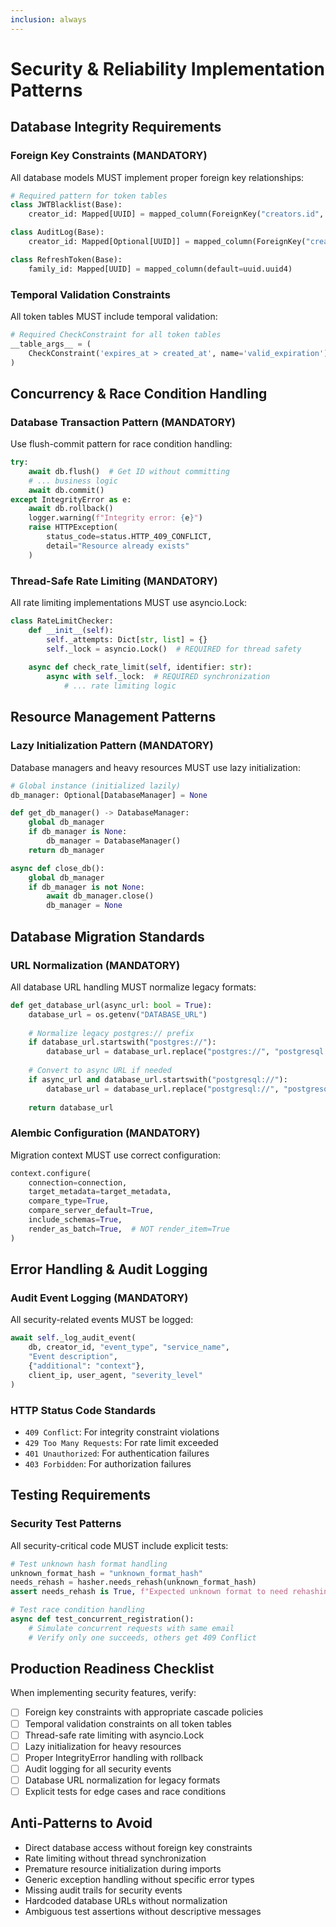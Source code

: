 ```yaml
---
inclusion: always
---
```


# Security & Reliability Implementation Patterns

## Database Integrity Requirements

### Foreign Key Constraints (MANDATORY)
All database models MUST implement proper foreign key relationships:

```python
# Required pattern for token tables
class JWTBlacklist(Base):
    creator_id: Mapped[UUID] = mapped_column(ForeignKey("creators.id", ondelete="CASCADE"))

class AuditLog(Base):
    creator_id: Mapped[Optional[UUID]] = mapped_column(ForeignKey("creators.id", ondelete="SET NULL"))

class RefreshToken(Base):
    family_id: Mapped[UUID] = mapped_column(default=uuid.uuid4)
```

### Temporal Validation Constraints
All token tables MUST include temporal validation:

```python
# Required CheckConstraint for all token tables
__table_args__ = (
    CheckConstraint('expires_at > created_at', name='valid_expiration'),
)
```

## Concurrency & Race Condition Handling

### Database Transaction Pattern (MANDATORY)
Use flush-commit pattern for race condition handling:

```python
try:
    await db.flush()  # Get ID without committing
    # ... business logic
    await db.commit()
except IntegrityError as e:
    await db.rollback()
    logger.warning(f"Integrity error: {e}")
    raise HTTPException(
        status_code=status.HTTP_409_CONFLICT,
        detail="Resource already exists"
    )
```

### Thread-Safe Rate Limiting (MANDATORY)
All rate limiting implementations MUST use asyncio.Lock:

```python
class RateLimitChecker:
    def __init__(self):
        self._attempts: Dict[str, list] = {}
        self._lock = asyncio.Lock()  # REQUIRED for thread safety
    
    async def check_rate_limit(self, identifier: str):
        async with self._lock:  # REQUIRED synchronization
            # ... rate limiting logic
```

## Resource Management Patterns

### Lazy Initialization Pattern (MANDATORY)
Database managers and heavy resources MUST use lazy initialization:

```python
# Global instance (initialized lazily)
db_manager: Optional[DatabaseManager] = None

def get_db_manager() -> DatabaseManager:
    global db_manager
    if db_manager is None:
        db_manager = DatabaseManager()
    return db_manager

async def close_db():
    global db_manager
    if db_manager is not None:
        await db_manager.close()
        db_manager = None
```

## Database Migration Standards

### URL Normalization (MANDATORY)
All database URL handling MUST normalize legacy formats:

```python
def get_database_url(async_url: bool = True):
    database_url = os.getenv("DATABASE_URL")
    
    # Normalize legacy postgres:// prefix
    if database_url.startswith("postgres://"):
        database_url = database_url.replace("postgres://", "postgresql://", 1)
    
    # Convert to async URL if needed
    if async_url and database_url.startswith("postgresql://"):
        database_url = database_url.replace("postgresql://", "postgresql+asyncpg://", 1)
    
    return database_url
```

### Alembic Configuration (MANDATORY)
Migration context MUST use correct configuration:

```python
context.configure(
    connection=connection,
    target_metadata=target_metadata,
    compare_type=True,
    compare_server_default=True,
    include_schemas=True,
    render_as_batch=True,  # NOT render_item=True
)
```

## Error Handling & Audit Logging

### Audit Event Logging (MANDATORY)
All security-related events MUST be logged:

```python
await self._log_audit_event(
    db, creator_id, "event_type", "service_name",
    "Event description",
    {"additional": "context"},
    client_ip, user_agent, "severity_level"
)
```

### HTTP Status Code Standards
- `409 Conflict`: For integrity constraint violations
- `429 Too Many Requests`: For rate limit exceeded
- `401 Unauthorized`: For authentication failures
- `403 Forbidden`: For authorization failures

## Testing Requirements

### Security Test Patterns
All security-critical code MUST include explicit tests:

```python
# Test unknown hash format handling
unknown_format_hash = "unknown_format_hash"
needs_rehash = hasher.needs_rehash(unknown_format_hash)
assert needs_rehash is True, f"Expected unknown format to need rehashing"

# Test race condition handling
async def test_concurrent_registration():
    # Simulate concurrent requests with same email
    # Verify only one succeeds, others get 409 Conflict
```

## Production Readiness Checklist

When implementing security features, verify:
- [ ] Foreign key constraints with appropriate cascade policies
- [ ] Temporal validation constraints on all token tables
- [ ] Thread-safe rate limiting with asyncio.Lock
- [ ] Lazy initialization for heavy resources
- [ ] Proper IntegrityError handling with rollback
- [ ] Audit logging for all security events
- [ ] Database URL normalization for legacy formats
- [ ] Explicit tests for edge cases and race conditions

## Anti-Patterns to Avoid

- Direct database access without foreign key constraints
- Rate limiting without thread synchronization
- Premature resource initialization during imports
- Generic exception handling without specific error types
- Missing audit trails for security events
- Hardcoded database URLs without normalization
- Ambiguous test assertions without descriptive messages